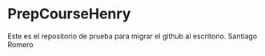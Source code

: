 # PrepCourseHenry
Este es el repositorio de prueba para migrar el github al escritorio.
Santiago Romero